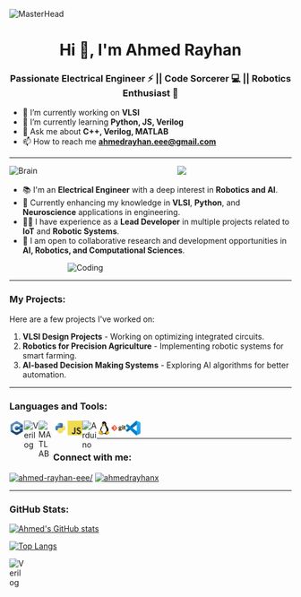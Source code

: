 <!-- Master Header -->
![MasterHead](https://user-images.githubusercontent.com/74038190/225813708-98b745f2-7d22-48cf-9150-083f1b00d6c9.gif)

<h1 align="center">Hi 👋, I'm Ahmed Rayhan</h1>
<h3 align="center">Passionate Electrical Engineer ⚡ || Code Sorcerer 💻 || Robotics Enthusiast 🤖</h3>

<!-- About me section -->
- 🔭 I’m currently working on **VLSI**
- 🌱 I’m currently learning **Python, JS, Verilog**
- 💬 Ask me about **C++, Verilog, MATLAB**
- 📫 How to reach me **ahmedrayhan.eee@gmail.com**

---

<!-- New Template Content -->
<img align="left" alt="Brain" width="300" src="http://gifimage.net/wp-content/uploads/2017/10/cerebro-gif-tumblr-3.gif">
<img src="https://github.com/vimalverma558/vimalverma558/blob/v2/img/hello.gif" width="20%">

- 📚 I'm an **Electrical Engineer** with a deep interest in **Robotics and AI**.
- 🧠 Currently enhancing my knowledge in **VLSI**, **Python**, and **Neuroscience** applications in engineering.
- 👨‍💻 I have experience as a **Lead Developer** in multiple projects related to **IoT** and **Robotic Systems**.
- 🤖 I am open to collaborative research and development opportunities in **AI, Robotics, and Computational Sciences**.

<img align="right" alt="Coding" width="400" src="https://cdn.dribbble.com/users/2646423/screenshots/5507196/computer.gif">
<br />

---

### My Projects:
Here are a few projects I've worked on:

1. **VLSI Design Projects** - Working on optimizing integrated circuits.
2. **Robotics for Precision Agriculture** - Implementing robotic systems for smart farming.
3. **AI-based Decision Making Systems** - Exploring AI algorithms for better automation.

---

### Languages and Tools:

<img align="left" alt="C++" width="26px" src="https://raw.githubusercontent.com/github/explore/80688e429a7d4ef2fca1e82350fe8e3517d3494d/topics/cpp/cpp.png" />
<img align="left" alt="Verilog" width="26px" src="https://upload.wikimedia.org/wikipedia/commons/0/01/Verilog_logo.svg" />
<img align="left" alt="MATLAB" width="26px" src="https://upload.wikimedia.org/wikipedia/commons/2/21/Matlab_Logo.png" />
<img align="left" alt="Python" width="26px" src="https://raw.githubusercontent.com/github/explore/80688e429a7d4ef2fca1e82350fe8e3517d3494d/topics/python/python.png" />
<img align="left" alt="JavaScript" width="26px" src="https://raw.githubusercontent.com/github/explore/80688e429a7d4ef2fca1e82350fe8e3517d3494d/topics/javascript/javascript.png" />
<img align="left" alt="Arduino" width="26px" src="https://cdn.worldvectorlogo.com/logos/arduino-1.svg" />
<img align="left" alt="Linux" width="26px" src="https://raw.githubusercontent.com/github/explore/80688e429a7d4ef2fca1e82350fe8e3517d3494d/topics/linux/linux.png" />
<img align="left" alt="Git" width="26px" src="https://raw.githubusercontent.com/github/explore/80688e429a7d4ef2fca1e82350fe8e3517d3494d/topics/git/git.png" />
<img align="left" alt="VS Code" width="26px" src="https://raw.githubusercontent.com/github/explore/80688e429a7d4ef2fca1e82350fe8e3517d3494d/topics/visual-studio-code/visual-studio-code.png" />
<br />

---

### Connect with me:

<p align="left">
  <a href="https://linkedin.com/in/ahmed-rayhan-eee/" target="blank"><img align="center" src="https://raw.githubusercontent.com/rahuldkjain/github-profile-readme-generator/master/src/images/icons/Social/linked-in-alt.svg" alt="ahmed-rayhan-eee/" height="30" width="40" /></a>
  <a href="https://fb.com/ahmedrayhanx" target="blank"><img align="center" src="https://raw.githubusercontent.com/rahuldkjain/github-profile-readme-generator/master/src/images/icons/Social/facebook.svg" alt="ahmedrayhanx" height="30" width="40" /></a>
</p>

---

### GitHub Stats:

[![Ahmed's GitHub stats](https://github-readme-stats.vercel.app/api?username=ahmed-rayhan&theme=graywhite&show_icons=true)](https://github.com/ahmed-rayhan/github-readme-stats)

[![Top Langs](https://github-readme-stats.vercel.app/api/top-langs/?username=ahmed-rayhan&layout=compact&theme=graywhite)](https://github.com/ahmed-rayhan/github-readme-stats)

<img align="left" alt="Verilog" width="26px" src="https://upload.wikimedia.org/wikipedia/commons/0/01/Verilog_logo.svg" />


